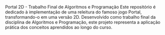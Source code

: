 Portal 2D - Trabalho Final de Algoritmos e Programação
Este repositório é dedicado à implementação de uma releitura do famoso jogo Portal, transformando-o em uma versão 2D. Desenvolvido como trabalho final da disciplina de Algoritmos e Programação, este projeto representa a aplicação prática dos conceitos aprendidos ao longo do curso.
